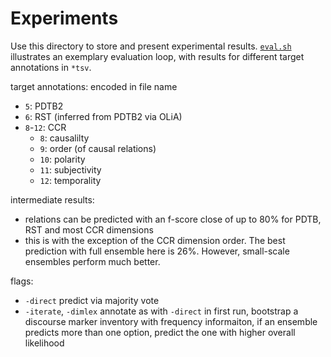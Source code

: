 # Experiments

Use this directory to store and present experimental results.
[`eval.sh`](eval.sh) illustrates an exemplary evaluation loop, with results for different target annotations in `*tsv`.

target annotations: encoded in file name
- `5`: PDTB2
- `6`: RST (inferred from PDTB2 via OLiA)
- `8`-`12`: CCR
  - `8`: causalilty
  - `9`: order (of causal relations)
  - `10`: polarity
  - `11`: subjectivity
  - `12`: temporality

intermediate results:

- relations can be predicted with an f-score close of up to 80% for PDTB, RST and most CCR dimensions
- this is with the exception of the CCR dimension order. The best prediction with full ensemble here is 26%. However, small-scale ensembles perform much better.

flags:
- `-direct` predict via majority vote
- `-iterate`, `-dimlex` annotate as with `-direct` in first run, bootstrap a discourse marker inventory with frequency informaiton, if an ensemble predicts more than one option, predict the one with higher overall likelihood
